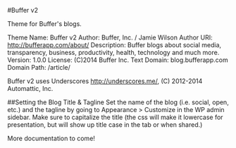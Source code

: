 #Buffer v2

Theme for Buffer's blogs.

Theme Name: Buffer v2
Author: Buffer, Inc. / Jamie Wilson
Author URI: http://bufferapp.com/about/
Description: Buffer blogs about social media, transparency, business, productivity, health, technology and much more.
Version: 1.0.0
License: (C)2014 Buffer Inc.
Text Domain: blog.bufferapp.com
Domain Path: /article/

Buffer v2 uses Underscores http://underscores.me/, (C) 2012-2014 Automattic, Inc.

##Setting the Blog Title & Tagline
Set the name of the blog (i.e. social, open, etc.) and the tagline by going to Appearance > Customize in the WP admin sidebar. Make sure to capitalize the title (the css will make it lowercase for presentation, but will show up title case in the tab or when shared.)

More documentation to come!